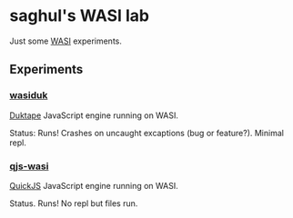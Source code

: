 # saghul's WASI lab

Just some [WASI](https://wasi.dev/) experiments.

## Experiments

### [wasiduk](wasiduk/README.md)

[Duktape](https://duktape.org) JavaScript engine running on WASI.

Status: Runs! Crashes on uncaught excaptions (bug or feature?). Minimal repl.

### [qjs-wasi](qjs-wasi/README.md)

[QuickJS](https://bellard.org/quickjs/) JavaScript engine running on WASI.

Status. Runs! No repl but files run.
